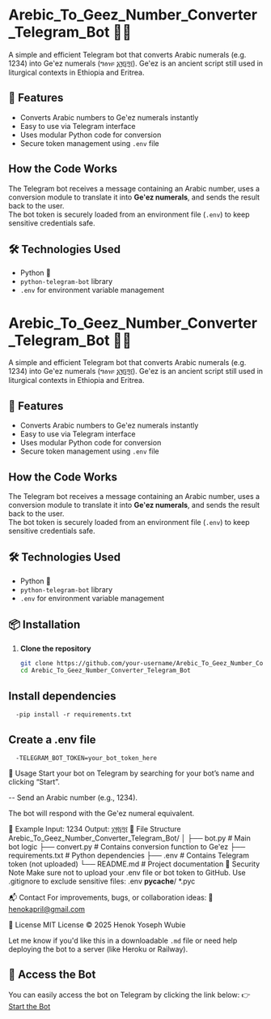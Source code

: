 # Arebic_To_Geez_Number_Converter_Telegram_Bot 🤖🔢

A simple and efficient Telegram bot that converts Arabic numerals (e.g. 1234) into Geʽez numerals (ግዕዝ፡ ፩፪፫፬). Geʽez is an ancient script still used in liturgical contexts in Ethiopia and Eritrea.



## 🚀 Features

- Converts Arabic numbers to Geʽez numerals instantly
- Easy to use via Telegram interface
- Uses modular Python code for conversion
- Secure token management using `.env` file



##  How the Code Works

The Telegram bot receives a message containing an Arabic number, uses a conversion module to translate it into **Geʽez numerals**, and sends the result back to the user.  
The bot token is securely loaded from an environment file (`.env`) to keep sensitive credentials safe.



## 🛠️ Technologies Used

- Python 🐍
- `python-telegram-bot` library
- `.env` for environment variable management

# Arebic_To_Geez_Number_Converter_Telegram_Bot 🤖🔢

A simple and efficient Telegram bot that converts Arabic numerals (e.g. 1234) into Geʽez numerals (ግዕዝ፡ ፩፪፫፬). Geʽez is an ancient script still used in liturgical contexts in Ethiopia and Eritrea.



## 🚀 Features

- Converts Arabic numbers to Geʽez numerals instantly
- Easy to use via Telegram interface
- Uses modular Python code for conversion
- Secure token management using `.env` file



##  How the Code Works

The Telegram bot receives a message containing an Arabic number, uses a conversion module to translate it into **Geʽez numerals**, and sends the result back to the user.  
The bot token is securely loaded from an environment file (`.env`) to keep sensitive credentials safe.



## 🛠️ Technologies Used

- Python 🐍
- `python-telegram-bot` library
- `.env` for environment variable management



## 📦 Installation

1. **Clone the repository**
   ```bash
   git clone https://github.com/your-username/Arebic_To_Geez_Number_Converter_Telegram_Bot.git
   cd Arebic_To_Geez_Number_Converter_Telegram_Bot

## Install dependencies
      -pip install -r requirements.txt
## Create a .env file
      -TELEGRAM_BOT_TOKEN=your_bot_token_here
📄 Usage
Start your bot on Telegram by searching for your bot’s name and clicking “Start”.

   -- Send an Arabic number (e.g., 1234).

The bot will respond with the Geʽez numeral equivalent.

🧪 Example
Input:
   1234
Output:
   ፲፳፫፬
🧾 File Structure
Arebic_To_Geez_Number_Converter_Telegram_Bot/
│
├── bot.py                 # Main bot logic
├── convert.py             # Contains conversion function to Geʽez
├── requirements.txt       # Python dependencies
├── .env                   # Contains Telegram token (not uploaded)
└── README.md              # Project documentation
🔐 Security Note
Make sure not to upload your .env file or bot token to GitHub. Use .gitignore to exclude sensitive files:
      .env
      __pycache__/
      *.pyc

📬 Contact
       For improvements, bugs, or collaboration ideas:
       📧 henokapril@gmail.com


📄 License
   MIT License © 2025 Henok Yoseph Wubie

Let me know if you'd like this in a downloadable `.md` file or need help deploying the bot to a server (like Heroku or Railway).

## 🚀 Access the Bot

You can easily access the bot on Telegram by clicking the link below:
👉 [Start the Bot](https://t.me/Arebic_to_Geez_converter_Bot)



